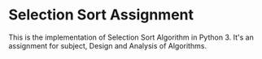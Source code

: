 # Selection Sort Assignment
This is the implementation of Selection Sort Algorithm in Python 3.
It's an assignment for subject, Design and Analysis of Algorithms.

